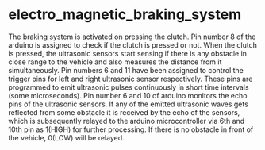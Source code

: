 # electro_magnetic_braking_system
The braking system is activated on pressing the clutch. Pin number 8 of the arduino is assigned to check if the clutch is pressed or not. When the clutch is pressed, the ultrasonic sensors start sensing if there is any obstacle in close range to the vehicle and also measures the distance from it simultaneously. Pin numbers 6 and 11 have been assigned to control the trigger pins for left and right ultrasonic sensor respectively. These pins are programmed to emit ultrasonic pulses continuously in short time intervals (some microseconds). Pin number 6 and 10 of arduino monitors the echo pins of the ultrasonic sensors. If any of the emitted ultrasonic waves gets reflected from some obstacle it is received by the echo of the sensors, which is subsequently relayed to the arduino microcontroller via 6th and 10th pin as 1(HIGH) for further processing. If there is no obstacle in front of the vehicle, 0(LOW) will be relayed.
